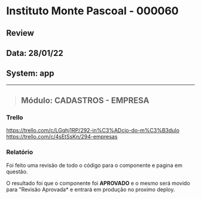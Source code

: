 # Instituto Monte Pascoal - 000060

## **Review**
## Data: 28/01/22 
## System: app

***

> ## Módulo: CADASTROS - EMPRESA

### Trello
https://trello.com/c/LGqhj1RP/292-in%C3%ADcio-do-m%C3%B3dulo  
https://trello.com/c/4sEtSsKn/294-empresas  

### Relatório  
Foi feito uma revisão de todo o código para o componente e pagina em questão.  

O resultado foi que o componente foi **APROVADO** e o mesmo será movido para "Revisão Aprovada* e entrará em produção no proximo deploy.  

<!-- O resultado foi que a revisão foi **REPROVADA**, sendo necessário alguns ajustes para conclusão.

Segue a lista dos ajustes necessários:

- **Edição**
  - Busca CNPJ
    - Preencher o endereço
    - Preencher os telefones
    - Preencher o email
  - Colocar * no campo wpp (pois é obrigatório)
  - Campo
- **Cadastrar**
  - Busca CNPJ
    - Preencher o endereço
    - Preencher os telefones
    - Preencher o email
  - Colocar * no campo wpp (pois é obrigatório) -->